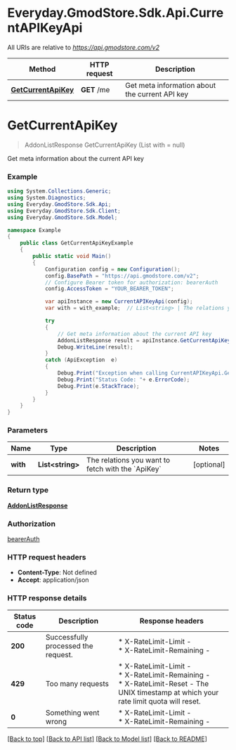 # Everyday.GmodStore.Sdk.Api.CurrentAPIKeyApi

All URIs are relative to *https://api.gmodstore.com/v2*

Method | HTTP request | Description
------------- | ------------- | -------------
[**GetCurrentApiKey**](CurrentAPIKeyApi.md#getcurrentapikey) | **GET** /me | Get meta information about the current API key


<a name="getcurrentapikey"></a>
# **GetCurrentApiKey**
> AddonListResponse GetCurrentApiKey (List<string> with = null)

Get meta information about the current API key

### Example
```csharp
using System.Collections.Generic;
using System.Diagnostics;
using Everyday.GmodStore.Sdk.Api;
using Everyday.GmodStore.Sdk.Client;
using Everyday.GmodStore.Sdk.Model;

namespace Example
{
    public class GetCurrentApiKeyExample
    {
        public static void Main()
        {
            Configuration config = new Configuration();
            config.BasePath = "https://api.gmodstore.com/v2";
            // Configure Bearer token for authorization: bearerAuth
            config.AccessToken = "YOUR_BEARER_TOKEN";

            var apiInstance = new CurrentAPIKeyApi(config);
            var with = with_example;  // List<string> | The relations you want to fetch with the `ApiKey` (optional) 

            try
            {
                // Get meta information about the current API key
                AddonListResponse result = apiInstance.GetCurrentApiKey(with);
                Debug.WriteLine(result);
            }
            catch (ApiException  e)
            {
                Debug.Print("Exception when calling CurrentAPIKeyApi.GetCurrentApiKey: " + e.Message );
                Debug.Print("Status Code: "+ e.ErrorCode);
                Debug.Print(e.StackTrace);
            }
        }
    }
}
```

### Parameters

Name | Type | Description  | Notes
------------- | ------------- | ------------- | -------------
 **with** | **List&lt;string&gt;**| The relations you want to fetch with the &#x60;ApiKey&#x60; | [optional] 

### Return type

[**AddonListResponse**](AddonListResponse.md)

### Authorization

[bearerAuth](../README.md#bearerAuth)

### HTTP request headers

 - **Content-Type**: Not defined
 - **Accept**: application/json

### HTTP response details
| Status code | Description | Response headers |
|-------------|-------------|------------------|
| **200** | Successfully processed the request. |  * X-RateLimit-Limit -  <br>  * X-RateLimit-Remaining -  <br>  |
| **429** | Too many requests |  * X-RateLimit-Limit -  <br>  * X-RateLimit-Remaining -  <br>  * X-RateLimit-Reset - The UNIX timestamp at which your rate limit quota will reset. <br>  |
| **0** | Something went wrong |  * X-RateLimit-Limit -  <br>  * X-RateLimit-Remaining -  <br>  |

[[Back to top]](#) [[Back to API list]](../README.md#documentation-for-api-endpoints) [[Back to Model list]](../README.md#documentation-for-models) [[Back to README]](../README.md)

